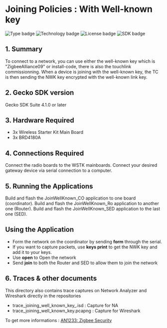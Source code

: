 # Joining Policies : With Well-known key
![Type badge](https://img.shields.io/badge/Type-Virtual%20application-green)
![Technology badge](https://img.shields.io/badge/Technology-Zigbee-green)
![License badge](https://img.shields.io/badge/License-Zlib-green)
![SDK badge](https://img.shields.io/badge/SDK-v4.1.0-green)

## 1. Summary
To connect to a network, you can use either the well-known key which is "ZigbeeAlliance09" or install-code, there is also the touchlink commissionning. When a device is joining with the well-known key, the TC is then sending the NWK key encrypted with the well-known link key. 

## 2. Gecko SDK version
Gecko SDK Suite 4.1.0 or later
## 3. Hardware Required
* 3x Wireless Starter Kit Main Board 
* 3x BRD4180A
## 4. Connections Required
Connect the radio boards to the WSTK mainboards. Connect your desired gateway device via serial connection to a computer. 

## 5. Running the Applications
Build and flash the JoinWellKnown_CO application to one board (coordinator).
Build and flash the JoinWellKnown_Ro application to another one (Router).
Build and flash the JoinWellKnown_SED application to the last one (SED).

## Using the Application
* Form the network on the coordinator by sending **form** through the serial.
* If you want to capture packets, use **keys print** to get the NWK key and add it to your keys.
* Use **open** to Open the network
* Send **join** to both the Router and SED to allow them to join the network

## 6. Traces & other documents
This directory also contains trace captures on Network Analyzer and Wireshark directly in the repositories
* trace_joining_well_known_key_.isd : Capture for NA
* trace_joining_well_known_key.pcapng : Capture for Wireshark   

To get more informations : [AN1233: Zigbee Security](https://www.silabs.com/documents/public/application-notes/an1233-zigbee-security.pdf)